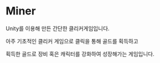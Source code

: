 # Miner
Unity를 이용해 만든 간단한 클리커게임입니다.

아주 기초적인 클리커 게임으로 클릭을 통해 골드를 획득하고 

획득한 골드로 장비 혹은 캐릭터를 강화하여 성장해가는 게임입니다.
